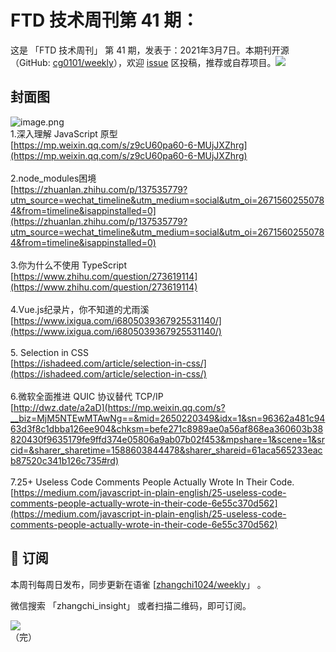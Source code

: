 # FTD 技术周刊第 41 期：
这是 「FTD 技术周刊」 第 41 期，发表于：2021年3月7日。本期刊开源（GitHub: [cg0101/weekly](https://github.com/cg0101/weekly)），欢迎 [issue](https://github.com/cg0101/weekly/issues) 区投稿，推荐或自荐项目。![](https://visitor-badge.glitch.me/badge?page_id=cg0101.weekly) <a href="https://www.linkedin.com/in/%E9%A9%B0-%E5%BC%A0-60669710a/">
        </a>
## 封面图


![image.png](https://cdn.nlark.com/yuque/0/2020/png/132503/1605581450567-97d8c43a-c674-49ec-86fe-ab845ee8064d.png#height=720&id=svywi&margin=%5Bobject%20Object%5D&name=image.png&originHeight=720&originWidth=1080&originalType=binary&size=1349416&status=done&style=none&width=1080)<br />1.深入理解 JavaScript 原型<br />[https://mp.weixin.qq.com/s/z9cU60pa60-6-MUjJXZhrg](https://mp.weixin.qq.com/s/z9cU60pa60-6-MUjJXZhrg)<br />
<br />2.node_modules困境<br />[https://zhuanlan.zhihu.com/p/137535779?utm_source=wechat_timeline&utm_medium=social&utm_oi=26715602550784&from=timeline&isappinstalled=0](https://zhuanlan.zhihu.com/p/137535779?utm_source=wechat_timeline&utm_medium=social&utm_oi=26715602550784&from=timeline&isappinstalled=0)<br />
<br />3.你为什么不使用 TypeScript<br />[https://www.zhihu.com/question/273619114](https://www.zhihu.com/question/273619114)<br />
<br />4.Vue.js纪录片，你不知道的尤雨溪<br />[https://www.ixigua.com/i6805039367925531140/](https://www.ixigua.com/i6805039367925531140/)<br />
<br />5. Selection in CSS<br />[https://ishadeed.com/article/selection-in-css/](https://ishadeed.com/article/selection-in-css/)<br />
<br />6.微软全面推进 QUIC 协议替代 TCP/IP<br />[http://dwz.date/a2aD](https://mp.weixin.qq.com/s?__biz=MjM5NTEwMTAwNg==&mid=2650220349&idx=1&sn=96362a481c9463d3f8c1dbba126ee904&chksm=befe271c8989ae0a56af868ea360603b38820430f9635179fe9ffd374e05806a9ab07b02f453&mpshare=1&scene=1&srcid=&sharer_sharetime=1588603844478&sharer_shareid=61aca565233eacb87520c341b126c735#rd)<br />
<br />7.25+ Useless Code Comments People Actually Wrote In Their Code.<br />[https://medium.com/javascript-in-plain-english/25-useless-code-comments-people-actually-wrote-in-their-code-6e55c370d562](https://medium.com/javascript-in-plain-english/25-useless-code-comments-people-actually-wrote-in-their-code-6e55c370d562)<br />




## 📅 订阅
本周刊每周日发布，同步更新在语雀 [[zhangchi1024/weekly](https://www.yuque.com/zhangchi1024/weekly)」 。


微信搜索 「zhangchi_insight」 或者扫描二维码，即可订阅。
<div align="left"> <img src="https://cdn.nlark.com/yuque/0/2021/jpeg/132503/1640750963398-e8538e9e-6b96-46f7-abff-c93b56bdd377.jpeg?x-oss-process=image%2Fwatermark%2Ctype_d3F5LW1pY3JvaGVp%2Csize_36%2Ctext_5byg6amw%2Ccolor_FFFFFF%2Cshadow_50%2Ct_80%2Cg_se%2Cx_10%2Cy_10%2Fresize%2Cw_426%2Climit_0" ></div>    
    （完）